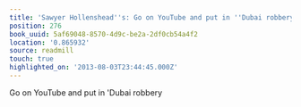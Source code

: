 ```yaml
---
title: 'Sawyer Hollenshead''s: Go on YouTube and put in ''Dubai robbery'
position: 276
book_uuid: 5af69048-8570-4d9c-be2a-2df0cb54a4f2
location: '0.865932'
source: readmill
touch: true
highlighted_on: '2013-08-03T23:44:45.000Z'
---
```


Go on YouTube and put in 'Dubai robbery